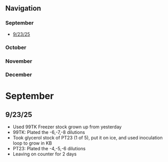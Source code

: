 ## Navigation

### September
- [9/23/25](#92325)
### October
### November
### December


# September
## 9/23/25
- Used 99TK Freezer stock grown up from yesterday
- 99TK: Plated the -6,-7,-8 dilutions
- Took glycerol stock of PT23 (1 of 5), put it on ice, and used inoculation loop to grow in KB
- PT23: Plated the -4,-5,-6 dilutions
- Leaving on counter for 2 days 
